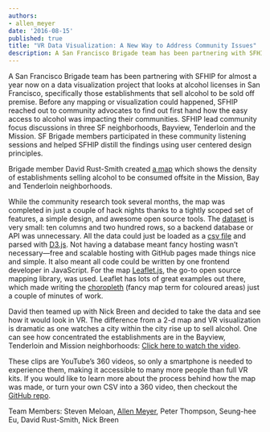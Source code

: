 ```yaml
---
authors:
- allen_meyer
date: '2016-08-15'
published: true
title: "VR Data Visualization: A New Way to Address Community Issues"
description: A San Francisco Brigade team has been partnering with SFHIP for almost a year now on a data visualization project that looks at alcohol licenses in San Francisco, specifically those establishments that sell alcohol to be sold off premise. Before any mapping or visualization could happened, SFHIP reached out to community advocates to find out first hand how the easy access to alcohol was impacting their communities. SFHIP lead community focus discussions in three SF neighborhoods, Bayview, Tenderloin and the Mission. SF Brigade members participated in these community listening sessions and helped SFHIP distill the findings using user centered design principles.
---
```


A San Francisco Brigade team has been partnering with SFHIP for almost a year now on a data visualization project that looks at alcohol licenses in San Francisco, specifically those establishments that sell alcohol to be sold off premise. Before any mapping or visualization could happened, SFHIP reached out to community advocates to find out first hand how the easy access to alcohol was impacting their communities. SFHIP lead community focus discussions in three SF neighborhoods, Bayview, Tenderloin and the Mission. SF Brigade members participated in these community listening sessions and helped SFHIP distill the findings using user centered design principles.

Brigade member David Rust-Smith created [a map](https://davidrs.github.io/sfhip-map/) which shows the density of establishments selling alcohol to be consumed offsite in the Mission, Bay and Tenderloin neighborhoods.

While the community research took several months, the map was completed in just a couple of hack nights thanks to a tightly scoped set of features, a simple design, and awesome open source tools. The [dataset](https://github.com/davidrs/sfhip-map/blob/master/data/abc_map_2016.csv) is very small: ten columns and two hundred rows, so a backend database or API was unnecessary. All the data could just be loaded as a [csv file](https://github.com/davidrs/sfhip-map/blob/master/data/abc_map_2016.csv) and parsed with [D3.js](https://github.com/d3/d3/wiki/CSV). Not having a database meant fancy hosting wasn’t necessary—free and scalable hosting with GitHub pages made things nice and simple. It also meant all code could be written by one frontend developer in JavaScript. For the map [Leaflet.js](https://leafletjs.com/), the go-to open source mapping library, was used. Leaflet has lots of great examples out there, which made writing the [choropleth](https://leafletjs.com/examples/choropleth.html) (fancy map term for coloured areas) just a couple of minutes of work.

David then teamed up with Nick Breen and decided to take the data and see how it would look in VR. The difference from a 2-d map and VR visualization is dramatic as one watches a city within the city rise up to sell alcohol. One can see how concentrated the establishments are in the Bayview, Tenderloin and Mission neighborhoods: [Click here to watch the video](https://www.youtube.com/embed/videoseries?list=PLXYeZ3VwLuLsYzMd9unp7_Ig_GJsjh3J8).


These clips are YouTube’s 360 videos, so only a smartphone is needed to experience them, making it accessible to many more people than full VR kits. If you would like to learn more about the process behind how the map was made, or turn your own CSV into a 360 video, then checkout the [GitHub repo](https://github.com/davidrs/vr-dataviz).

Team Members: Steven Meloan, [Allen Meyer](https://allenmeyerdesign.com/), Peter Thompson, Seung-hee Eu, David Rust-Smith, Nick Breen
